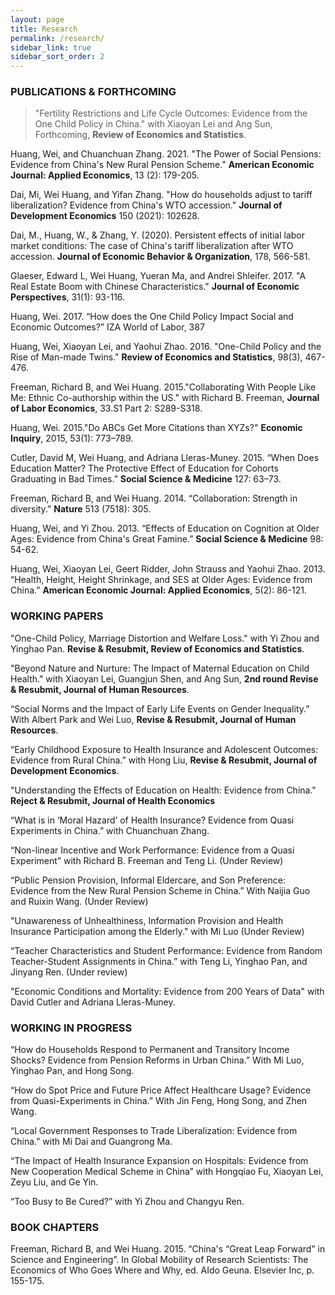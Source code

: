 ```yaml
---
layout: page
title: Research
permalink: /research/
sidebar_link: true
sidebar_sort_order: 2
---
```



### PUBLICATIONS & FORTHCOMING

>"Fertility Restrictions and Life Cycle Outcomes: Evidence from the One Child Policy in China." with Xiaoyan Lei and Ang Sun, Forthcoming, **Review of Economics and Statistics**.

Huang, Wei, and Chuanchuan Zhang. 2021. "The Power of Social Pensions: Evidence from China's New Rural Pension Scheme." **American Economic Journal: Applied Economics**, 13 (2): 179-205.

Dai, Mi, Wei Huang, and Yifan Zhang. "How do households adjust to tariff liberalization? Evidence from China's WTO accession." **Journal of Development Economics** 150 (2021): 102628.

Dai, M., Huang, W., & Zhang, Y. (2020). Persistent effects of initial labor market conditions: The case of China's tariff liberalization after WTO accession. **Journal of Economic Behavior & Organization**, 178, 566-581.

Glaeser, Edward L, Wei Huang, Yueran Ma, and Andrei Shleifer. 2017. "A Real Estate Boom with Chinese Characteristics." **Journal of Economic Perspectives**, 31(1): 93-116.

Huang, Wei. 2017. “How does the One Child Policy Impact Social and Economic Outcomes?” IZA World of Labor, 387

Huang, Wei, Xiaoyan Lei, and Yaohui Zhao. 2016. "One-Child Policy and the Rise of Man-made Twins." **Review of Economics and Statistics**, 98(3), 467-476.

Freeman, Richard B, and Wei Huang. 2015."Collaborating With People Like Me: Ethnic Co-authorship within the US." with Richard B. Freeman, **Journal of Labor Economics**, 33.S1 Part 2: S289-S318.


Huang, Wei. 2015."Do ABCs Get More Citations than XYZs?" **Economic Inquiry**, 2015, 53(1): 773–789.


Cutler, David M, Wei Huang, and Adriana Lleras-Muney. 2015. “When Does Education Matter? The Protective Effect of Education for Cohorts Graduating in Bad Times.” **Social Science & Medicine** 127: 63–73.

Freeman, Richard B, and Wei Huang. 2014. “Collaboration: Strength in diversity.” **Nature** 513 (7518): 305.

Huang, Wei, and Yi Zhou. 2013. “Effects of Education on Cognition at Older Ages: Evidence from China's Great Famine.” **Social Science & Medicine** 98: 54-62.

Huang, Wei, Xiaoyan Lei, Geert Ridder, John Strauss and Yaohui Zhao. 2013. “Health, Height, Height Shrinkage, and SES at Older Ages: Evidence from China.” **American Economic Journal: Applied Economics**, 5(2): 86-121.





### WORKING PAPERS
"One-Child Policy, Marriage Distortion and Welfare Loss." with Yi Zhou and Yinghao Pan. **Revise & Resubmit, Review of Economics and Statistics**. 

"Beyond Nature and Nurture: The Impact of Maternal Education on Child Health." with Xiaoyan Lei, Guangjun Shen, and Ang Sun, **2nd round Revise & Resubmit, Journal of Human Resources**. 

“Social Norms and the Impact of Early Life Events on Gender Inequality.” With Albert Park and Wei Luo, **Revise & Resubmit, Journal of Human Resources**.

“Early Childhood Exposure to Health Insurance and Adolescent Outcomes: Evidence from Rural China.” with Hong Liu, **Revise & Resubmit, Journal of Development Economics**.

"Understanding the Effects of Education on Health: Evidence from China." **Reject & Resubmit, Journal of Health Economics**

“What is in ‘Moral Hazard’ of Health Insurance? Evidence from Quasi Experiments in China.” with Chuanchuan Zhang.

“Non-linear Incentive and Work Performance: Evidence from a Quasi Experiment” with Richard B. Freeman and Teng Li. (Under Review)

“Public Pension Provision, Informal Eldercare, and Son Preference: Evidence from the New Rural Pension Scheme in China.” With Naijia Guo and Ruixin Wang. (Under Review)

"Unawareness of Unhealthiness, Information Provision and Health Insurance Participation among the Elderly." with Mi Luo (Under Review)

“Teacher Characteristics and Student Performance: Evidence from Random Teacher-Student Assignments in China.” with Teng Li, Yinghao Pan, and Jinyang Ren. (Under review)

"Economic Conditions and Mortality: Evidence from 200 Years of Data" with David Cutler and Adriana Lleras-Muney.


### WORKING IN PROGRESS

“How do Households Respond to Permanent and Transitory Income Shocks? Evidence from Pension Reforms in Urban China.” With Mi Luo, Yinghao Pan, and Hong Song.

“How do Spot Price and Future Price Affect Healthcare Usage? Evidence from Quasi-Experiments in China.” With Jin Feng, Hong Song, and Zhen Wang.

“Local Government Responses to Trade Liberalization: Evidence from China.” with Mi Dai and Guangrong Ma.

“The Impact of Health Insurance Expansion on Hospitals: Evidence from New Cooperation Medical Scheme in China” with Hongqiao Fu, Xiaoyan Lei, Zeyu Liu, and Ge Yin.

“Too Busy to Be Cured?” with Yi Zhou and Changyu Ren.

### BOOK CHAPTERS

Freeman, Richard B, and Wei Huang. 2015. “China's “Great Leap Forward” in Science and Engineering”. In Global Mobility of Research Scientists: The Economics of Who Goes Where and Why, ed. AIdo Geuna. Elsevier Inc, p. 155-175.

